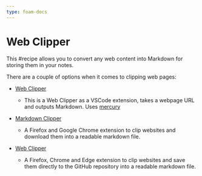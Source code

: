 ```yaml
---
type: foam-docs
---
```

# Web Clipper

This #recipe allows you to convert any web content into Markdown for storing them in your notes.

There are a couple of options when it comes to clipping web pages:

- [Web Clipper](https://marketplace.visualstudio.com/items?itemName=jsartelle.web-clipper)
  - This is a Web Clipper as a VSCode extension, takes a webpage URL and outputs Markdown. Uses [mercury](https://github.com/postlight/mercury-parser)

- [Markdown Clipper](https://github.com/deathau/markdownload)
  - A Firefox and Google Chrome extension to clip websites and download them into a readable markdown file.

- [Web Clipper](https://clipper.website/)
  - A Firefox, Chrome and Edge extension to clip websites and save them directly to the GitHub repository into a readable markdown file.
